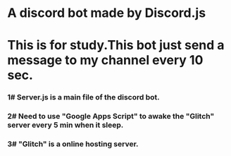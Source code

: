 # A discord bot made by Discord.js
# This is for study.This bot just send a message to my channel every 10 sec.
### 1# Server.js is a main file of the discord bot.
### 2# Need to use "Google Apps Script" to awake the "Glitch" server every 5 min when it sleep.
### 3# "Glitch" is a online hosting server. 
